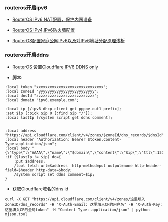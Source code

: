 ### routeros开启ipv6

* [RouterOS IPv6 NAT配置，保护内网设备](https://www.youtube.com/watch?v=lrQ0HwRPOiY&t=663s)

* [RouterOS IPv4,IPv6防火墙配置](https://www.youtube.com/watch?v=NopQ50-Tq3A)

* [RouterOS配置家庭公网IPv6以及对IPv6地址分配原理浅析](https://blog.lonelyman.site/archives/jia-ting-gong-wang-ipv6-pei-zhi-yi-ji-dui-ipv6-de-zhi-fen-pei-yuan-li-qian-xi)

### routeros开启ddns

* [RouterOS 设置Cloudflare IPV6 DDNS only](https://velaciela.ms/routeros-using-cloudflare-update-ddns-ipv6-only)

* 脚本:

```
:local token "xxxxxxxxxxxxxxxxxxxxxxxxxxxxxx";
:local zoneId "yyyyyyyyyyyyyyyyyyyyyyyyy";
:local dnsId "zzzzzzzzzzzzzzzzzzzzzzzzzz";
:local domain "ipv6.example.com";

:local ip [/ipv6 dhcp-client get pppoe-out1 prefix];
:set $ip [:pick $ip 0 [:find $ip "/"]];
:local lastIp [/system script get ddns comment];


:local address "https://api.cloudflare.com/client/v4/zones/$zoneId/dns_records/$dnsId";
:local header "Authorization: Bearer $token,Content-Type:application/json";
:local body "{\"type\":\"AAAA\",\"name\":\"$domain\",\"content\":\"$ip\",\"ttl\":120,\"proxied\":false}";
:if ($lastIp != $ip) do={
    :put $address;    
    /tool fetch url=$address  http-method=put output=none http-header-field=$header http-data=$body;
    /system script set ddns comment=$ip;
}
```

* 获取Cloudflare域名的dns id

```
curl -X GET "https://api.cloudflare.com/client/v4/zones/这里填入zoneID/dns_records" -H "X-Auth-Email: 这里填入CF的用户名" -H "X-Auth-Key: 这里填入CF的全局token" -H "Content-Type: application/json" | python -mjson.tool
```


